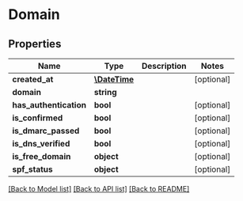 # Domain

## Properties
Name | Type | Description | Notes
------------ | ------------- | ------------- | -------------
**created_at** | [**\DateTime**](\DateTime.md) |  | [optional] 
**domain** | **string** |  | 
**has_authentication** | **bool** |  | [optional] 
**is_confirmed** | **bool** |  | [optional] 
**is_dmarc_passed** | **bool** |  | [optional] 
**is_dns_verified** | **bool** |  | [optional] 
**is_free_domain** | **object** |  | [optional] 
**spf_status** | **object** |  | [optional] 

[[Back to Model list]](../README.md#documentation-for-models) [[Back to API list]](../README.md#documentation-for-api-endpoints) [[Back to README]](../README.md)


